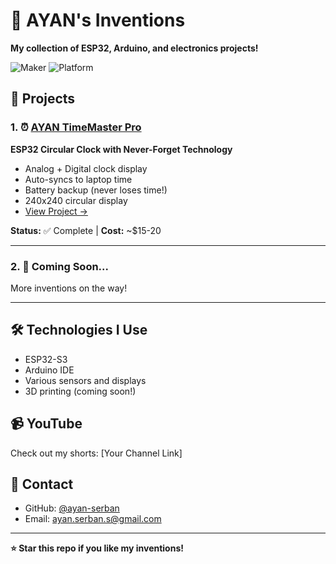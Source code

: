 # 🚀 AYAN's Inventions

**My collection of ESP32, Arduino, and electronics projects!**

![Maker](https://img.shields.io/badge/Maker-AYAN-blue)
![Platform](https://img.shields.io/badge/Platform-ESP32%20%7C%20Arduino-green)

## 📂 Projects

### 1. ⏰ [AYAN TimeMaster Pro](./AYAN-TimeMaster-Pro/)
**ESP32 Circular Clock with Never-Forget Technology**

- Analog + Digital clock display
- Auto-syncs to laptop time
- Battery backup (never loses time!)
- 240x240 circular display
- [View Project →](./AYAN-TimeMaster-Pro/)

**Status:** ✅ Complete | **Cost:** ~$15-20

---

### 2. 🚧 Coming Soon...
More inventions on the way!

---

## 🛠️ Technologies I Use

- ESP32-S3
- Arduino IDE
- Various sensors and displays
- 3D printing (coming soon!)

## 📹 YouTube

Check out my shorts: [Your Channel Link]

## 📧 Contact

- GitHub: [@ayan-serban](https://github.com/ayan-serban)
- Email: ayan.serban.s@gmail.com

---

**⭐ Star this repo if you like my inventions!**
